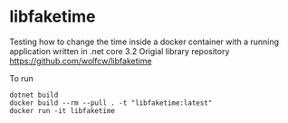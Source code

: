 # libfaketime

Testing how to change the time inside a docker container with a running application written in .net core 3.2
Origial library repository https://github.com/wolfcw/libfaketime

To run

```
dotnet build
docker build --rm --pull . -t "libfaketime:latest"
docker run -it libfaketime
```
